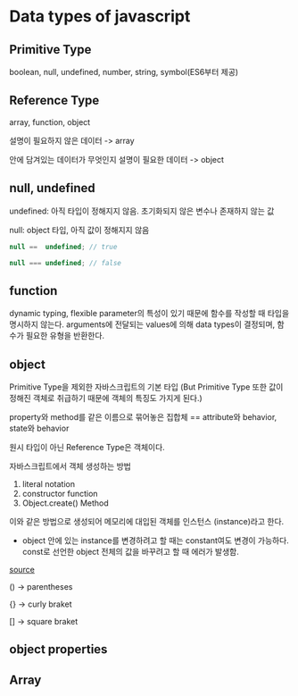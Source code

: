 # Data types of javascript


## Primitive Type
boolean, null, undefined, number, string, symbol(ES6부터 제공)

## Reference Type
array, function, object

설명이 필요하지 않은 데이터 -> array

안에 담겨있는 데이터가 무엇인지 설명이 필요한 데이터 -> object

## null, undefined

undefined: 아직 타입이 정해지지 않음. 초기화되지 않은 변수나 존재하지 않는 값

null: object 타입, 아직 값이 정해지지 않음

```javascript
null ==  undefined; // true

null === undefined; // false
```

## function
dynamic typing, flexible parameter의 특성이 있기 때문에 함수를 작성할 때 타입을 명시하지 않는다. arguments에 전달되는 values에 의해 data types이 결정되며, 함수가 필요한 유형을 반환한다.

## object

Primitive Type을 제외한 자바스크립트의 기본 타입 
(But Primitive Type 또한 값이 정해진 객체로 취급하기 때문에 객체의 특징도 가지게 된다.)

property와 method를 같은 이름으로 묶어놓은 집합체 
== attribute와 behavior, state와 behavior

원시 타입이 아닌 Reference Type은 객체이다. 

자바스크립트에서 객체 생성하는 방법
1. literal notation
2. constructor function
3. Object.create() Method

이와 같은 방법으로 생성되어 메모리에 대입된 객체를 인스턴스 (instance)라고 한다.

- object 안에 있는 instance를 변경하려고 할 때는 constant여도 변경이 가능하다. const로 선언한 object 전체의 값을 바꾸려고 할 때 에러가 발생함.

[source](http://www.tcpschool.com/javascript/js_object_create)

() -> parentheses

{} -> curly braket

[] -> square braket

## object properties

## Array

